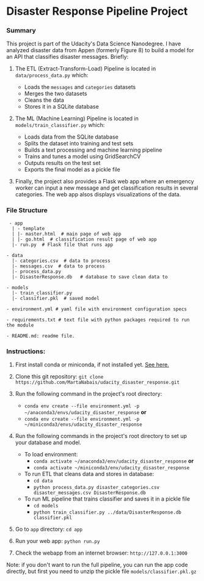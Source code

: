# Disaster Response Pipeline Project

### Summary

This project is part of the Udacity's Data Science Nanodegree.
I have analyzed disaster data from Appen (formerly Figure 8) to
build a model for an API that classifies disaster messages.
Briefly:
1. The ETL (Extract-Transform-Load) Pipeline is located in `data/process_data.py` which:
    + Loads the `messages` and `categories` datasets
    + Merges the two datasets
    + Cleans the data
    + Stores it in a SQLite database


2. The ML (Machine Learning) Pipeline is located in `models/train_classifier.py` which:
    + Loads data from the SQLite database
    + Splits the dataset into training and test sets
    + Builds a text processing and machine learning pipeline
    + Trains and tunes a model using GridSearchCV
    + Outputs results on the test set
    + Exports the final model as a pickle file


3. Finally, the project also provides a Flask web app where an emergency worker can input a new message and get
   classification results in several categories. The web app alsos displays visualizations of the data.

### File Structure
```
 - app
  | - template
  | |- master.html  # main page of web app
  | |- go.html  # classification result page of web app
  |- run.py  # Flask file that runs app

- data
  |- categories.csv  # data to process
  |- messages.csv  # data to process
  |- process_data.py
  |- DisasterResponse.db   # database to save clean data to

- models
  |- train_classifier.py
  |- classifier.pkl  # saved model
 
- environment.yml # yaml file with environment configuration specs

- requirements.txt # text file with python packages required to run the module

- README.md: readme file.
```

### Instructions:
1. First install conda or miniconda, if not installed yet. [See here.](https://docs.anaconda.com/free/miniconda/miniconda-install/)
2. Clone this git repository: ```git clone https://github.com/MartaNabais/udacity_disaster_response.git```
3. Run the following command in the project's root directory:
    - `conda env create --file environment.yml -p ~/anaconda3/envs/udacity_disaster_response` **or**
    - `conda env create --file environment.yml -p ~/miniconda3/envs/udacity_disaster_response`
3. Run the following commands in the project's root directory to set up your database and model.
    - To load environment:
        - `conda activate ~/anaconda3/env/udacity_disaster_response` **or**
        - `conda activate ~/miniconda3/env/udacity_disaster_response`
    - To run ETL that cleans data and stores in database:
        - `cd data`
        - `python process_data.py disaster_categories.csv disaster_messages.csv DisasterResponse.db`
    - To run ML pipeline that trains classifier and saves it in a pickle file
        - `cd models`
        - `python train_classifier.py ../data/DisasterResponse.db classifier.pkl`

3. Go to `app` directory: `cd app`

4. Run your web app: `python run.py`

5. Check the webapp from an internet browser: ```http://127.0.0.1:3000```

Note: if you don't want to run the full pipeline, you can run the app code
directly, but first you need to unzip the pickle file ```models/classifier.pkl.gz```

